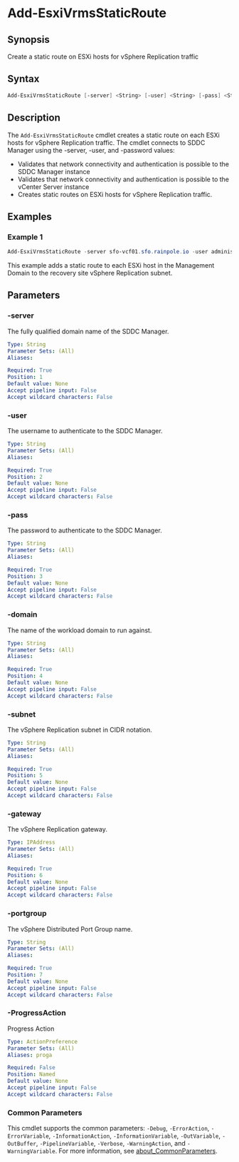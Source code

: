 # Add-EsxiVrmsStaticRoute

## Synopsis

Create a static route on ESXi hosts for vSphere Replication traffic

## Syntax

```powershell
Add-EsxiVrmsStaticRoute [-server] <String> [-user] <String> [-pass] <String> [-domain] <String> [-subnet] <String> [-gateway] <IPAddress> [-portgroup] <String> [-ProgressAction <ActionPreference>] [<CommonParameters>]
```

## Description

The `Add-EsxiVrmsStaticRoute` cmdlet creates a static route on each ESXi hosts for vSphere Replication traffic.
The cmdlet connects to SDDC Manager using the -server, -user, and -password values:

- Validates that network connectivity and authentication is possible to the SDDC Manager instance
- Validates that network connectivity and authentication is possible to the vCenter Server instance
- Creates static routes on ESXi hosts for vSphere Replication traffic.

## Examples

### Example 1

```powershell
Add-EsxiVrmsStaticRoute -server sfo-vcf01.sfo.rainpole.io -user administrator@vsphere.local -pass VMw@re1! -domain sfo-m01 -subnet 172.27.15.0/24 -gateway 172.27.15.1 -portgroup sfo-sfo-m01-cl01-vds01-pg-vrms

```

This example adds a static route to each ESXi host in the Management Domain to the recovery site vSphere Replication subnet.

## Parameters

### -server

The fully qualified domain name of the SDDC Manager.

```yaml
Type: String
Parameter Sets: (All)
Aliases:

Required: True
Position: 1
Default value: None
Accept pipeline input: False
Accept wildcard characters: False
```

### -user

The username to authenticate to the SDDC Manager.

```yaml
Type: String
Parameter Sets: (All)
Aliases:

Required: True
Position: 2
Default value: None
Accept pipeline input: False
Accept wildcard characters: False
```

### -pass

The password to authenticate to the SDDC Manager.

```yaml
Type: String
Parameter Sets: (All)
Aliases:

Required: True
Position: 3
Default value: None
Accept pipeline input: False
Accept wildcard characters: False
```

### -domain

The name of the workload domain to run against.

```yaml
Type: String
Parameter Sets: (All)
Aliases:

Required: True
Position: 4
Default value: None
Accept pipeline input: False
Accept wildcard characters: False
```

### -subnet

The vSphere Replication subnet in CIDR notation.

```yaml
Type: String
Parameter Sets: (All)
Aliases:

Required: True
Position: 5
Default value: None
Accept pipeline input: False
Accept wildcard characters: False
```

### -gateway

The vSphere Replication gateway.

```yaml
Type: IPAddress
Parameter Sets: (All)
Aliases:

Required: True
Position: 6
Default value: None
Accept pipeline input: False
Accept wildcard characters: False
```

### -portgroup

The vSphere Distributed Port Group name.

```yaml
Type: String
Parameter Sets: (All)
Aliases:

Required: True
Position: 7
Default value: None
Accept pipeline input: False
Accept wildcard characters: False
```

### -ProgressAction

Progress Action

```yaml
Type: ActionPreference
Parameter Sets: (All)
Aliases: proga

Required: False
Position: Named
Default value: None
Accept pipeline input: False
Accept wildcard characters: False
```

### Common Parameters

This cmdlet supports the common parameters: `-Debug`, `-ErrorAction`, `-ErrorVariable`, `-InformationAction`, `-InformationVariable`, `-OutVariable`, `-OutBuffer`, `-PipelineVariable`, `-Verbose`, `-WarningAction`, and `-WarningVariable`. For more information, see [about_CommonParameters](http://go.microsoft.com/fwlink/?LinkID=113216).
